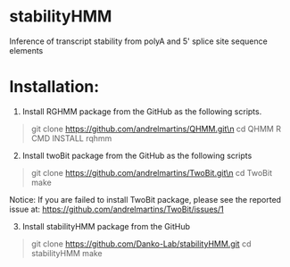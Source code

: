 stabilityHMM
============

Inference of transcript stability from polyA and 5' splice site sequence elements

Installation:
============
1) Install RGHMM package from the GitHub as the following scripts.

> git clone https://github.com/andrelmartins/QHMM.git\n
> cd QHMM
> R CMD INSTALL rqhmm

2) Install twoBit package from the GitHub as the following scripts

> git  clone https://github.com/andrelmartins/TwoBit.git\n
> cd TwoBit
> make

Notice: If you are failed to install TwoBit package, please see the reported issue at:
https://github.com/andrelmartins/TwoBit/issues/1

3) Install stabilityHMM package from the GitHub

> git clone https://github.com/Danko-Lab/stabilityHMM.git
> cd stabilityHMM
> make

